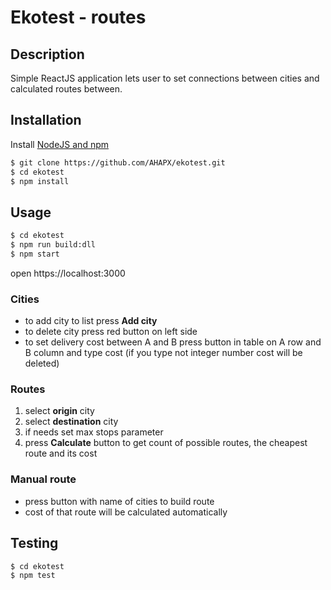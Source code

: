 # Ekotest - routes

## Description
Simple ReactJS application lets user to set connections between cities and calculated routes between.

## Installation
Install [NodeJS and npm](https://www.npmjs.com/get-npm)

```bash
$ git clone https://github.com/AHAPX/ekotest.git
$ cd ekotest
$ npm install
```

## Usage
```bash
$ cd ekotest
$ npm run build:dll
$ npm start
```
open https://localhost:3000

### Cities

* to add city to list press **Add city**
* to delete city press red button on left side
* to set delivery cost between A and B press button in table on A row and B column and type cost (if you type not integer number cost will be deleted)

### Routes

1. select **origin** city
2. select **destination** city
3. if needs set max stops parameter
4. press **Calculate** button to get count of possible routes, the cheapest route and its cost

### Manual route

* press button with name of cities to build route
* cost of that route will be calculated automatically

## Testing
```bash
$ cd ekotest
$ npm test
```
